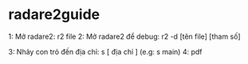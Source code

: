# radare2guide
1: Mở radare2: r2 file
2: Mở radare2 để debug: r2 -d [tên file] [tham số]


3: Nhảy con trỏ đến địa chỉ: s [ địa chỉ ] (e.g: s main)
4: pdf
